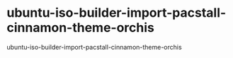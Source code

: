 # ubuntu-iso-builder-import-pacstall-cinnamon-theme-orchis
ubuntu-iso-builder-import-pacstall-cinnamon-theme-orchis
